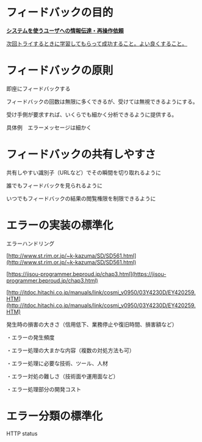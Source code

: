 # フィードバックの目的

**<span style="text-decoration:underline;">システムを使うユーザへの情報伝達・再操作依頼</span>**

<span style="text-decoration:underline;">次回トライするときに学習してもらって成功すること。よい良くすること。</span>


# フィードバックの原則

即座にフィードバックする

フィードバックの回数は無限に多くできるが、受けては無視できるようにする。

受け手側が要求すれば、いくらでも細かく分析できるように提供する。

具体例　エラーメッセージは細かく


# フィードバックの共有しやすさ

共有しやすい識別子（URLなど）でその瞬間を切り取れるように

誰でもフィードバックを見られるように

いつでもフィードバックの結果の閲覧権限を制限できるように


# エラーの実装の標準化

エラーハンドリング

[http://www.st.rim.or.jp/~k-kazuma/SD/SD561.html](http://www.st.rim.or.jp/~k-kazuma/SD/SD561.html)

[https://jisou-programmer.beproud.jp/chap3.html](https://jisou-programmer.beproud.jp/chap3.html)

[http://itdoc.hitachi.co.jp/manuals/link/cosmi_v0950/03Y4230D/EY420259.HTM](http://itdoc.hitachi.co.jp/manuals/link/cosmi_v0950/03Y4230D/EY420259.HTM)

発生時の損害の大きさ（信用低下、業務停止や復旧時間、損害額など）

・エラーの発生頻度

・エラー処理の大まかな内容（複数の対処方法も可）

・エラー処理に必要な技術、ツール、人材

・エラー対処の難しさ（技術面や運用面など）

・エラー処理部分の開発コスト


# エラー分類の標準化

HTTP status